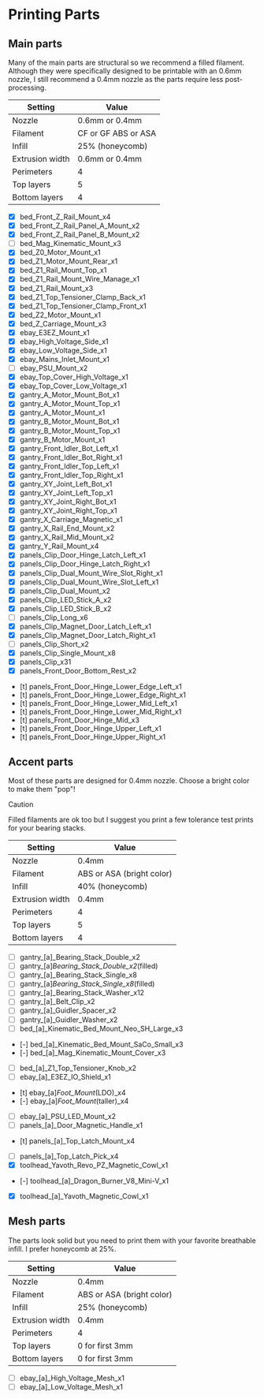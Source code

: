 # Printing Parts

## Main parts

Many of the main parts are structural so we recommend a filled filament. Although they were specifically designed to be printable with an 0.6mm nozzle, I still recommend a 0.4mm nozzle as the parts require less post-processing. 

| Setting               | Value                       |
| --------------------- | --------------------------- |
| Nozzle                | 0.6mm or 0.4mm              |
| Filament              | CF or GF ABS or ASA         |
| Infill                | 25% (honeycomb)             |
| Extrusion width       | 0.6mm or 0.4mm              |
| Perimeters            | 4                           |
| Top layers            | 5                           |
| Bottom layers         | 4                           |


- [x] bed_Front_Z_Rail_Mount_x4
- [x] bed_Front_Z_Rail_Panel_A_Mount_x2
- [x] bed_Front_Z_Rail_Panel_B_Mount_x2
- [ ] bed_Mag_Kinematic_Mount_x3
- [x] bed_Z0_Motor_Mount_x1
- [x] bed_Z1_Motor_Mount_Rear_x1
- [x] bed_Z1_Rail_Mount_Top_x1
- [x] bed_Z1_Rail_Mount_Wire_Manage_x1
- [x] bed_Z1_Rail_Mount_x3
- [x] bed_Z1_Top_Tensioner_Clamp_Back_x1
- [x] bed_Z1_Top_Tensioner_Clamp_Front_x1
- [x] bed_Z2_Motor_Mount_x1
- [x] bed_Z_Carriage_Mount_x3
- [x] ebay_E3EZ_Mount_x1
- [x] ebay_High_Voltage_Side_x1
- [x] ebay_Low_Voltage_Side_x1
- [x] ebay_Mains_Inlet_Mount_x1
- [ ] ebay_PSU_Mount_x2
- [x] ebay_Top_Cover_High_Voltage_x1
- [x] ebay_Top_Cover_Low_Voltage_x1
- [x] gantry_A_Motor_Mount_Bot_x1
- [x] gantry_A_Motor_Mount_Top_x1
- [x] gantry_A_Motor_Mount_x1
- [x] gantry_B_Motor_Mount_Bot_x1
- [x] gantry_B_Motor_Mount_Top_x1
- [x] gantry_B_Motor_Mount_x1
- [x] gantry_Front_Idler_Bot_Left_x1
- [x] gantry_Front_Idler_Bot_Right_x1
- [x] gantry_Front_Idler_Top_Left_x1
- [x] gantry_Front_Idler_Top_Right_x1
- [x] gantry_XY_Joint_Left_Bot_x1
- [x] gantry_XY_Joint_Left_Top_x1
- [x] gantry_XY_Joint_Right_Bot_x1
- [x] gantry_XY_Joint_Right_Top_x1
- [x] gantry_X_Carriage_Magnetic_x1
- [x] gantry_X_Rail_End_Mount_x2
- [x] gantry_X_Rail_Mid_Mount_x2
- [x] gantry_Y_Rail_Mount_x4
- [x] panels_Clip_Door_Hinge_Latch_Left_x1
- [x] panels_Clip_Door_Hinge_Latch_Right_x1
- [x] panels_Clip_Dual_Mount_Wire_Slot_Right_x1
- [x] panels_Clip_Dual_Mount_Wire_Slot_Left_x1
- [x] panels_Clip_Dual_Mount_x2
- [x] panels_Clip_LED_Stick_A_x2
- [x] panels_Clip_LED_Stick_B_x2
- [ ] panels_Clip_Long_x6
- [x] panels_Clip_Magnet_Door_Latch_Left_x1
- [x] panels_Clip_Magnet_Door_Latch_Right_x1
- [ ] panels_Clip_Short_x2
- [x] panels_Clip_Single_Mount_x8
- [x] panels_Clip_x31
- [x] panels_Front_Door_Bottom_Rest_x2
- [t] panels_Front_Door_Hinge_Lower_Edge_Left_x1
- [t] panels_Front_Door_Hinge_Lower_Edge_Right_x1
- [t] panels_Front_Door_Hinge_Lower_Mid_Left_x1
- [t] panels_Front_Door_Hinge_Lower_Mid_Right_x1
- [t] panels_Front_Door_Hinge_Mid_x3
- [t] panels_Front_Door_Hinge_Upper_Left_x1
- [t] panels_Front_Door_Hinge_Upper_Right_x1


## Accent parts

Most of these parts are designed for 0.4mm nozzle. Choose a bright color to make them "pop"! 

> [!CAUTION]
> Filled filaments are ok too but I suggest you print a few tolerance test prints for your bearing stacks.

| Setting               | Value                       |
| -----------           | --------------------------- |
| Nozzle                | 0.4mm                       |
| Filament              | ABS or ASA (bright color)   |
| Infill                | 40% (honeycomb)             |
| Extrusion width       | 0.4mm                       |
| Perimeters            | 4                           |
| Top layers            | 5                           |
| Bottom layers         | 4                           |

- [ ] gantry_[a]_Bearing_Stack_Double_x2
- [ ] gantry_[a]_Bearing_Stack_Double_x2_(filled)
- [ ] gantry_[a]_Bearing_Stack_Single_x8
- [ ] gantry_[a]_Bearing_Stack_Single_x8_(filled)
- [ ] gantry_[a]_Bearing_Stack_Washer_x12
- [ ] gantry_[a]_Belt_Clip_x2
- [ ] gantry_[a]_Guidler_Spacer_x2
- [ ] gantry_[a]_Guidler_Washer_x2
- [ ] bed_[a]_Kinematic_Bed_Mount_Neo_SH_Large_x3
- [-] bed_[a]_Kinematic_Bed_Mount_SaCo_Small_x3
- [-] bed_[a]_Mag_Kinematic_Mount_Cover_x3
- [ ] bed_[a]_Z1_Top_Tensioner_Knob_x2
- [ ] ebay_[a]_E3EZ_IO_Shield_x1
- [t] ebay_[a]_Foot_Mount_(LDO)_x4
- [-] ebay_[a]_Foot_Mount_(taller)_x4
- [ ] ebay_[a]_PSU_LED_Mount_x2
- [ ] panels_[a]_Door_Magnetic_Handle_x1
- [t] panels_[a]_Top_Latch_Mount_x4
- [ ] panels_[a]_Top_Latch_Pick_x4
- [x] toolhead_Yavoth_Revo_PZ_Magnetic_Cowl_x1
- [-] toolhead_[a]_Dragon_Burner_V8_Mini-V_x1
- [x] toolhead_[a]_Yavoth_Magnetic_Cowl_x1

## Mesh parts

The parts look solid but you need to print them with your favorite breathable infill. I prefer honeycomb at 25%.

| Setting               | Value                       |
| -----------           | --------------------------- |
| Nozzle                | 0.4mm                       |
| Filament              | ABS or ASA (bright color)   |
| Infill                | 25% (honeycomb)             |
| Extrusion width       | 0.4mm                       |
| Perimeters            | 4                           |
| Top layers            | 0 for first 3mm             |
| Bottom layers         | 0 for first 3mm             |

- [ ] ebay_[a]_High_Voltage_Mesh_x1
- [ ] ebay_[a]_Low_Voltage_Mesh_x1
